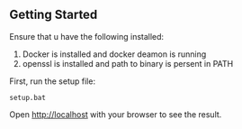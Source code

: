 ## Getting Started

Ensure that u have the following installed:

1. Docker is installed and docker deamon is running
2. openssl is installed and path to binary is persent in PATH

First, run the setup file:

```
setup.bat
```

Open [http://localhost](http://localhost) with your browser to see the result.
